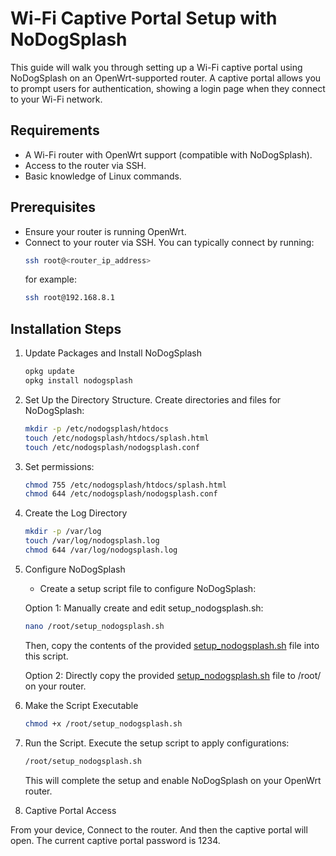 # Wi-Fi Captive Portal Setup with NoDogSplash

This guide will walk you through setting up a Wi-Fi captive portal using NoDogSplash on an OpenWrt-supported router. A captive portal allows you to prompt users for authentication, showing a login page when they connect to your Wi-Fi network.

## Requirements

- A Wi-Fi router with OpenWrt support (compatible with NoDogSplash).
- Access to the router via SSH.
- Basic knowledge of Linux commands.

## Prerequisites

- Ensure your router is running OpenWrt.
- Connect to your router via SSH. You can typically connect by running:
    ``` bash
    ssh root@<router_ip_address>
    ```
    for example:
    ``` bash
    ssh root@192.168.8.1
    ```

## Installation Steps

1. Update Packages and Install NoDogSplash

    ``` bash
    opkg update
    opkg install nodogsplash
    ```

2. Set Up the Directory Structure. Create directories and files for NoDogSplash:
    
    ``` bash
    mkdir -p /etc/nodogsplash/htdocs
    touch /etc/nodogsplash/htdocs/splash.html
    touch /etc/nodogsplash/nodogsplash.conf
    ```

3. Set permissions:

    ``` bash
    chmod 755 /etc/nodogsplash/htdocs/splash.html
    chmod 644 /etc/nodogsplash/nodogsplash.conf
    ```

4. Create the Log Directory

    ``` bash
    mkdir -p /var/log
    touch /var/log/nodogsplash.log
    chmod 644 /var/log/nodogsplash.log
    ```

5. Configure NoDogSplash

    - Create a setup script file to configure NoDogSplash:

    Option 1: Manually create and edit setup_nodogsplash.sh:
    ``` bash
    nano /root/setup_nodogsplash.sh
    ```
    Then, copy the contents of the provided [setup_nodogsplash.sh](setup_nodogsplash.sh) file into this script.

    Option 2: Directly copy the provided [setup_nodogsplash.sh](setup_nodogsplash.sh) file to /root/ on your router.

6. Make the Script Executable

    ``` bash
    chmod +x /root/setup_nodogsplash.sh
    ```

7. Run the Script. Execute the setup script to apply configurations:
    
    ``` bash
    /root/setup_nodogsplash.sh
    ```

    This will complete the setup and enable NoDogSplash on your OpenWrt router.

8. Captive Portal Access

From your device, Connect to the router. And then the captive portal will open. The current captive portal password is 1234.